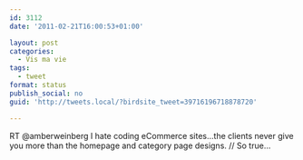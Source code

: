 ```yaml
---
id: 3112
date: '2011-02-21T16:00:53+01:00'

layout: post
categories:
  - Vis ma vie
tags:
  - tweet
format: status
publish_social: no
guid: 'http://tweets.local/?birdsite_tweet=39716196718878720'

---
```


RT @amberweinberg I hate coding eCommerce sites…the clients never give you more than the homepage and category page designs. // So true…